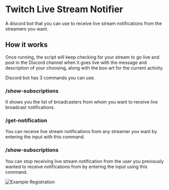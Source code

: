 # Twitch Live Stream Notifier
A discord bot that you can use to receive live stream notifications from the streamers you want.

## How it works
Once running, the script will keep checking for your stream to go live and post in the Discord channel when it goes live with the message and description of your choosing, along with the box-art for the current activity.

Discord bot has 3 commands you can use.

### /show-subscriptions
It shows you the list of broadcasters from whom you want to receive live broadcast notifications.

### /get-notification
You can receive live stream notifications from any streamer you want by entering the input with this command.

### /show-subscriptions
You can stop receiving live stream notification from the user you previously wanted to receive notifications from by entering the input using this command.

![Example Registration](https://imgur.com/a/sLweqSr)

